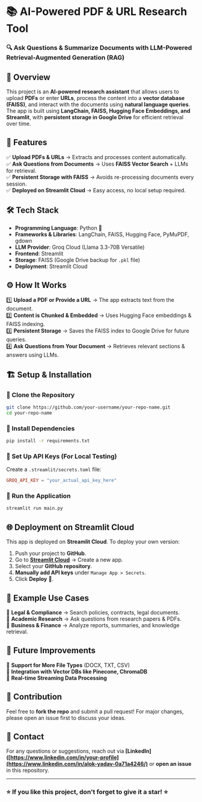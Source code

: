 # 📚 AI-Powered PDF & URL Research Tool

### 🔍 Ask Questions & Summarize Documents with LLM-Powered Retrieval-Augmented Generation (RAG)

## 🚀 Overview
This project is an **AI-powered research assistant** that allows users to upload **PDFs** or enter **URLs**, process the content into a **vector database (FAISS)**, and interact with the documents using **natural language queries**. The app is built using **LangChain, FAISS, Hugging Face Embeddings, and Streamlit**, with **persistent storage in Google Drive** for efficient retrieval over time.

## 🎯 Features
✅ **Upload PDFs & URLs** → Extracts and processes content automatically.  
✅ **Ask Questions from Documents** → Uses **FAISS Vector Search** + LLMs for retrieval.  
✅ **Persistent Storage with FAISS** → Avoids re-processing documents every session.  
✅ **Deployed on Streamlit Cloud** → Easy access, no local setup required.  
 

## 🛠 Tech Stack
- **Programming Language**: Python 🐍
- **Frameworks & Libraries**: LangChain, FAISS, Hugging Face, PyMuPDF, gdown
- **LLM Provider**: Groq Cloud (Llama 3.3-70B Versatile)
- **Frontend**: Streamlit
- **Storage**: FAISS (Google Drive backup for `.pkl` file)
- **Deployment**: Streamlit Cloud

## ⚙️ How It Works
1️⃣ **Upload a PDF or Provide a URL** → The app extracts text from the document.  
2️⃣ **Content is Chunked & Embedded** → Uses Hugging Face embeddings & FAISS indexing.  
3️⃣ **Persistent Storage** → Saves the FAISS index to Google Drive for future queries.  
4️⃣ **Ask Questions from Your Document** → Retrieves relevant sections & answers using LLMs.   

## 🏗 Setup & Installation
### 🔹 Clone the Repository
```bash
git clone https://github.com/your-username/your-repo-name.git
cd your-repo-name
```

### 🔹 Install Dependencies
```bash
pip install -r requirements.txt
```

### 🔹 Set Up API Keys (For Local Testing)
Create a `.streamlit/secrets.toml` file:
```toml
GROQ_API_KEY = "your_actual_api_key_here"
```

### 🔹 Run the Application
```bash
streamlit run main.py
```

## 🌐 Deployment on Streamlit Cloud
This app is deployed on **Streamlit Cloud**. To deploy your own version:
1. Push your project to **GitHub**.
2. Go to **[Streamlit Cloud](https://share.streamlit.io/)** → Create a new app.
3. Select your **GitHub repository**.
4. **Manually add API keys** under `Manage App > Secrets`.
5. Click **Deploy** 🚀.

## 📌 Example Use Cases
🔹 **Legal & Compliance** → Search policies, contracts, legal documents.  
🔹 **Academic Research** → Ask questions from research papers & PDFs.  
🔹 **Business & Finance** → Analyze reports, summaries, and knowledge retrieval.  

## 📝 Future Improvements
🔹 **Support for More File Types** (DOCX, TXT, CSV)  
🔹 **Integration with Vector DBs like Pinecone, ChromaDB**  
🔹 **Real-time Streaming Data Processing**  

## 🤝 Contribution
Feel free to **fork the repo** and submit a pull request! For major changes, please open an issue first to discuss your ideas.  

## 📩 Contact
For any questions or suggestions, reach out via **[LinkedIn]([https://www.linkedin.com/in/your-profile](https://www.linkedin.com/in/alok-yadav-0a71a4246/)** or **open an issue** in this repository.

---

### ⭐ If you like this project, don't forget to give it a star! ⭐

